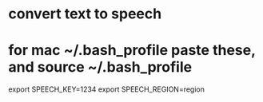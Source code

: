 # convert text to speech


# for mac ~/.bash_profile paste these, and source ~/.bash_profile
export SPEECH_KEY=1234
export SPEECH_REGION=region
